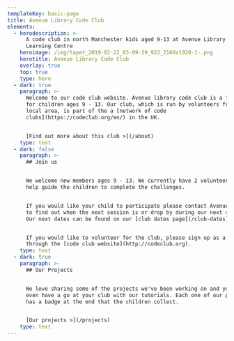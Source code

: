 ```yaml
---
templateKey: basic-page
title: Avenue Library Code Club
elements:
  - herodescription: >-
      A code club in north Manchester kids aged 9-13 at Avenue Library and
      Learning Centre
    heroimage: /img/tapet_2019-02-22_03-09-39_922_2160x1920-1-.png
    herotitle: Avenue Library Code Club
    overlay: true
    top: true
    type: hero
  - dark: true
    paragraph: >-
      Welcome to our code club website. Avenue library code club is a free club
      for children ages 9 - 13. Our club, which is run by volunteers from the
      local area, is part of the a [network of code
      clubs](https://codeclub.org/en/) in the UK.


      [Find out more about this club >](/about)
    type: text
  - dark: false
    paragraph: >-
      ## Join us


      We welcome new members ages 9 - 13. We currently have 2 volunteers that
      help guide the children to complete the challenges. 


      If you would like your child to participate please contact Avenue Library
      to find out when the next session is or drop by during our next session.
      Our next dates can be found on our [club dates page](/club-dates).


      If you would like to volunteer for the club, please sign up as a volunteer
      through the [code club website](http://codeclub.org).
    type: text
  - dark: true
    paragraph: >-
      ## Our Projects


      We love sharing some of the projects we've been working on and you can
      even have a go at your club with our tutorials. Each one of our projects
      has a badge at the end that the children collect.


      [Our projects >](/projects)
    type: text
---
```


